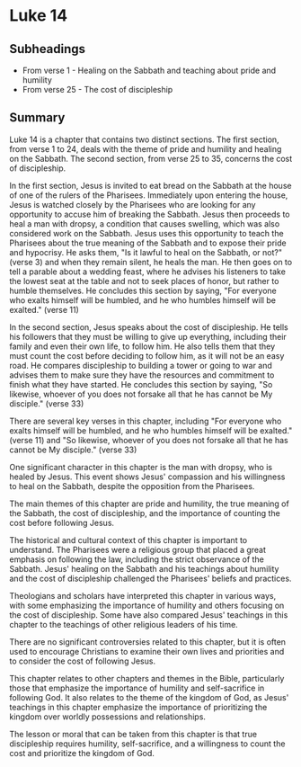 # Luke 14

## Subheadings

* From verse 1 - Healing on the Sabbath and teaching about pride and humility
* From verse 25 - The cost of discipleship

## Summary

Luke 14 is a chapter that contains two distinct sections. The first section, from verse 1 to 24, deals with the theme of pride and humility and healing on the Sabbath. The second section, from verse 25 to 35, concerns the cost of discipleship.

In the first section, Jesus is invited to eat bread on the Sabbath at the house of one of the rulers of the Pharisees. Immediately upon entering the house, Jesus is watched closely by the Pharisees who are looking for any opportunity to accuse him of breaking the Sabbath. Jesus then proceeds to heal a man with dropsy, a condition that causes swelling, which was also considered work on the Sabbath. Jesus uses this opportunity to teach the Pharisees about the true meaning of the Sabbath and to expose their pride and hypocrisy. He asks them, "Is it lawful to heal on the Sabbath, or not?" (verse 3) and when they remain silent, he heals the man. He then goes on to tell a parable about a wedding feast, where he advises his listeners to take the lowest seat at the table and not to seek places of honor, but rather to humble themselves. He concludes this section by saying, "For everyone who exalts himself will be humbled, and he who humbles himself will be exalted." (verse 11)

In the second section, Jesus speaks about the cost of discipleship. He tells his followers that they must be willing to give up everything, including their family and even their own life, to follow him. He also tells them that they must count the cost before deciding to follow him, as it will not be an easy road. He compares discipleship to building a tower or going to war and advises them to make sure they have the resources and commitment to finish what they have started. He concludes this section by saying, "So likewise, whoever of you does not forsake all that he has cannot be My disciple." (verse 33)

There are several key verses in this chapter, including "For everyone who exalts himself will be humbled, and he who humbles himself will be exalted." (verse 11) and "So likewise, whoever of you does not forsake all that he has cannot be My disciple." (verse 33)

One significant character in this chapter is the man with dropsy, who is healed by Jesus. This event shows Jesus' compassion and his willingness to heal on the Sabbath, despite the opposition from the Pharisees.

The main themes of this chapter are pride and humility, the true meaning of the Sabbath, the cost of discipleship, and the importance of counting the cost before following Jesus.

The historical and cultural context of this chapter is important to understand. The Pharisees were a religious group that placed a great emphasis on following the law, including the strict observance of the Sabbath. Jesus' healing on the Sabbath and his teachings about humility and the cost of discipleship challenged the Pharisees' beliefs and practices.

Theologians and scholars have interpreted this chapter in various ways, with some emphasizing the importance of humility and others focusing on the cost of discipleship. Some have also compared Jesus' teachings in this chapter to the teachings of other religious leaders of his time.

There are no significant controversies related to this chapter, but it is often used to encourage Christians to examine their own lives and priorities and to consider the cost of following Jesus.

This chapter relates to other chapters and themes in the Bible, particularly those that emphasize the importance of humility and self-sacrifice in following God. It also relates to the theme of the kingdom of God, as Jesus' teachings in this chapter emphasize the importance of prioritizing the kingdom over worldly possessions and relationships.

The lesson or moral that can be taken from this chapter is that true discipleship requires humility, self-sacrifice, and a willingness to count the cost and prioritize the kingdom of God.
